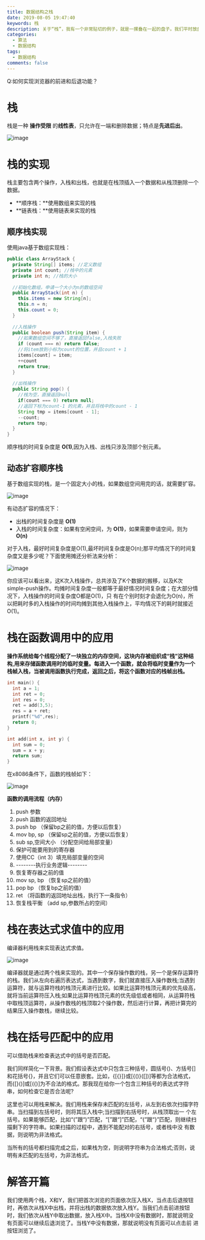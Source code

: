 ```yaml
---
title: 数据结构之栈
date: 2019-08-05 19:47:40
keywords: 栈
description: 关于“栈”，我有一个非常贴切的例子，就是一摞叠在一起的盘子。我们平时放盘子的时候，都是从下往上一个一个放;取的时候，我们也是从上往下一个一个地 依次取，不能从中间任意抽出。后进者先出，先进者后出，这就是典型的“栈”结构。
categories: 
  - 算法
  - 数据结构
tags:
  - 数据结构
comments: false
---
```


Q:如何实现浏览器的前进和后退功能？

# 栈

栈是一种 **操作受限** 的**线性表**，只允许在一端和删除数据；特点是**先进后出**。

![image](https://raw.githubusercontent.com/HaviLee/Blog-Images/master/高手/08110920.png)

# 栈的实现

栈主要包含两个操作，入栈和出栈，也就是在栈顶插入一个数据和从栈顶删除一个数据。

- **顺序栈：**使用数组来实现的栈
- **链表栈：**使用链表来实现的栈

## 顺序栈实现

使用java基于数组实现栈：

```java
public class ArrayStack {
  private String[] items; //定义数组
  private int count; //栈中的元素
  private int n; //栈的大小
  
  //初始化数组，申请一个大小为n的数组空间
  public ArrayStack(int n) {
    this.items = new String[n];
    this.n = n;
    this.count = 0;
  }
  
  //入栈操作
  public boolean push(String item) {
    //如果数组空间不够了，直接返回false,入栈失败
    if (count === n) return false;
    //将item放到小标为count的位置，并且count + 1
    items[count] = item;
    ++count
    return true;
  }
  
  //出栈操作
  public String pop() {
    //栈为空，直接返回null
    if(count === 0) return null;
    //返回下标为count-1 的元素，并且将栈中的count - 1
    String tmp = items[count - 1];
    --count;
    return tmp;
  }
}
```

顺序栈的时间复杂度是 **O(1)**,因为入栈、出栈只涉及顶部个别元素。

## 动态扩容顺序栈

基于数组实现的栈，是一个固定大小的栈，如果数组空间用完的话，就需要扩容。

![image](https://raw.githubusercontent.com/HaviLee/Blog-Images/master/高手/08111600.png)

有动态扩容的情况下：

- 出栈的时间复杂度是 **O(1)**
- 入栈的时间复杂度：如果有空闲空间，为 **O(1)**，如果需要申请空间，则为 **O(n)**

对于入栈，最好时间复杂度是O(1),最坏时间复杂度是O(n);那平均情况下的时间复杂度又是多少呢？下面使用摊还分析法来分析：

![image](https://raw.githubusercontent.com/HaviLee/Blog-Images/master/高手/08111629.png)

你应该可以看出来，这K次入栈操作，总共涉及了K个数据的搬移，以及K次simple-push操作。均摊时间复杂度一般都等于最好情况时间复杂度；在大部分情况下，入栈操作的时间复杂度O都是O(1)，只
有在个别时刻才会退化为O(n)，所以把耗时多的入栈操作的时间均摊到其他入栈操作上，平均情况下的耗时就接近O(1)。

# 栈在函数调用中的应用

**操作系统给每个线程分配了一块独立的内存空间，这块内存被组织成“栈”这种结构,用来存储函数调用时的临时变量。每进入一个函数，就会将临时变量作为一个栈帧入栈，当被调用函数执行完成，返回之后，将这个函数对应的栈帧出栈。**

```c++
int main() {
  int a = 1;
  int ret = 0;
  int res = 0;
  ret = add(3,5);
  res = a + ret;
  printf("%d",res);
  return 0;
}

int add(int x, int y) {
  int sum = 0;
  sum = x + y;
  return sum;
}
```

在x8086条件下，函数的栈帧如下：

![image](https://raw.githubusercontent.com/HaviLee/Blog-Images/master/高手/08111800.png)

**函数的调用流程（内存）**

1. push 参数
2. push 函数的返回地址
3. push bp （保留bp之前的值，方便以后恢复）
4. mov bp, sp （保留sp之前的值，方便以后恢复）
5. sub sp,空间大小 （分配空间给局部变量）
6. 保护可能要用到的寄存器
7. 使用CC（int 3）填充局部变量的空间  
8. --------执行业务逻辑--------      
9. 恢复寄存器之前的值
10. mov sp, bp （恢复sp之前的值）
11. pop bp （恢复bp之前的值）
12. ret （将函数的返回地址出栈，执行下一条指令）
13. 恢复栈平衡 （add sp,参数所占的空间）

# 栈在表达式求值中的应用

编译器利用栈来实现表达式求值。

![image](https://raw.githubusercontent.com/HaviLee/Blog-Images/master/高手/08112011.png)

编译器就是通过两个栈来实现的。其中一个保存操作数的栈，另一个是保存运算符的栈。我们从左向右遍历表达式，当遇到数字，我们就直接压入操作数栈;当遇到运算符，就与运算符栈的栈顶元素进行比较。如果比运算符栈顶元素的优先级高，就将当前运算符压入栈;如果比运算符栈顶元素的优先级低或者相同，从运算符栈中取栈顶运算符，从操作数栈的栈顶取2个操作数，然后进行计算，再把计算完的结果压入操作数栈，继续比较。 

# 栈在括号匹配中的应用

可以借助栈来检查表达式中的括号是否匹配。

我们同样简化一下背景。我们假设表达式中只包含三种括号，圆括号()、方括号[]和花括号{}，并且它们可以任意嵌套。比如，{[{}]}或[{()}([])]等都为合法格式， 而{[}()]或[({)]为不合法的格式。那我现在给你一个包含三种括号的表达式字符串，如何检查它是否合法呢? 

这里也可以用栈来解决。我们用栈来保存未匹配的左括号，从左到右依次扫描字符串。当扫描到左括号时，则将其压入栈中;当扫描到右括号时，从栈顶取出一 个左括号。如果能够匹配，比如“(”跟“)”匹配，“[”跟“]”匹配，“{”跟“}”匹配，则继续扫描剩下的字符串。如果扫描的过程中，遇到不能配对的右括号，或者栈中没 有数据，则说明为非法格式。 

当所有的括号都扫描完成之后，如果栈为空，则说明字符串为合法格式;否则，说明有未匹配的左括号，为非法格式。

# 解答开篇

我们使用两个栈，X和Y，我们把首次浏览的页面依次压入栈X，当点击后退按钮时，再依次从栈X中出栈，并将出栈的数据依次放入栈Y。当我们点击前进按钮时，我们依次从栈Y中取出数据，放入栈X中。当栈X中没有数据时，那就说明没有页面可以继续后退浏览了。当栈Y中没有数据，那就说明没有页面可以点击前
进按钮浏览了。

